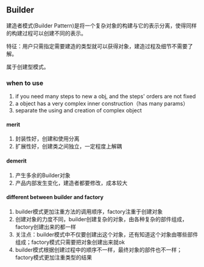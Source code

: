 ## Builder

建造者模式(Builder Pattern)是将一个复杂对象的构建与它的表示分离，使得同样的构建过程可以创建不同的表示。

特征：用户只需指定需要建造的类型就可以获得对象，建造过程及细节不需要了解。

属于创建型模式。

### when to use
1. if you need many steps to new a obj, and the steps' orders are not fixed
2. a object has a very complex inner construction（has many params）
3. separate the using and creation of complex object

#### merit
1. 封装性好，创建和使用分离
2. 扩展性好，创建类之间独立，一定程度上解耦

#### demerit
1. 产生多余的Builder对象
2. 产品内部发生变化，建造者都要修改，成本较大

#### different between builder and factory
1. builder模式更加注重方法的调用顺序，factory注重于创建对象
2. 创建对象的力度不同，builder创建复杂的对象，由各种复杂的部件组成，factory创建出来的都一样
3. 关注点：builder模式中不仅要创建出这个对象，还有知道这个对象由哪些部件组成；factory模式只需要把对象创建出来就ok
4. builder模式根据创建过程中的顺序不一样，最终对象的部件也不一样；factory模式更加注重类型的结果